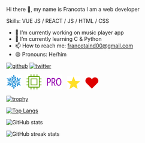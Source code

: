  
Hi there 👋, my name is Francota
 I am a web developer

Skills: VUE JS / REACT / JS / HTML / CSS

- 🔭 I’m currently working on music player app 
- 🌱 I’m currently learning C & Python 
- 📫 How to reach me: francotaind00@gmail.com 
- 😄 Pronouns: He/him 


[<img src='https://cdn.jsdelivr.net/npm/simple-icons@3.0.1/icons/github.svg' alt='github' height='40'>](https://github.com/francotaind)  [<img src='https://cdn.jsdelivr.net/npm/simple-icons@3.0.1/icons/twitter.svg' alt='twitter' height='40'>](https://twitter.com/francota_)  

<a href='https://archiveprogram.github.com/'><img src='https://raw.githubusercontent.com/acervenky/animated-github-badges/master/assets/acbadge.gif' width='40' height='40'></a> <a href='https://docs.github.com/en/developers'><img src='https://raw.githubusercontent.com/acervenky/animated-github-badges/master/assets/devbadge.gif' width='40' height='40'></a> <a href='https://github.com/pricing'><img src='https://raw.githubusercontent.com/acervenky/animated-github-badges/master/assets/pro.gif' width='40' height='40'></a> <a href='https://stars.github.com/'><img src='https://raw.githubusercontent.com/acervenky/animated-github-badges/master/assets/starbadge.gif' width='35' height='35'></a> <a href='https://docs.github.com/en/github/supporting-the-open-source-community-with-github-sponsors'><img src='https://raw.githubusercontent.com/acervenky/animated-github-badges/master/assets/sponsorbadge.gif' width='35' height='35'></a> 

[![trophy](https://github-profile-trophy.vercel.app/?username=francotaind)](https://github.com/ryo-ma/github-profile-trophy)

[![Top Langs](https://github-readme-stats.vercel.app/api/top-langs/?username=francotaind)](https://github.com/anuraghazra/github-readme-stats)

![GitHub stats](https://github-readme-stats.vercel.app/api?username=francotaind&show_icons=true&count_private=true)  

![GitHub streak stats](https://streak-stats.demolab.com/?user=francotaind)  



